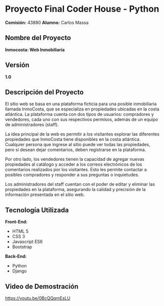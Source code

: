 # Proyecto Final Coder House - Python
**Comisión:** 43880
**Alumno:** Carlos Massa

## Nombre del Proyecto
**Inmocosta: Web Inmobiliaria**

## Versión
**1.0**

## Descripción del Proyecto
El sitio web se basa en una plataforma ficticia para una posible inmobiliaria llamada InmoCosta, que se especializa en propiedades ubicadas en la costa atlántica. La plataforma cuenta con dos tipos de usuarios: compradores y vendedores, cada uno con sus respectivos permisos, además de un equipo de administradores (staff).

La idea principal de la web es permitir a los visitantes explorar las diferentes propiedades que InmoCosta tiene disponibles en la costa atlántica. Cualquier persona que ingrese al sitio puede ver todas las propiedades, pero si desean dejar comentarios, deben registrarse en la plataforma.

Por otro lado, los vendedores tienen la capacidad de agregar nuevas propiedades al catálogo y acceder a los correos electrónicos de los comentarios realizados por los visitantes. Esto les permite contactar a posibles compradores y responder a sus preguntas o inquietudes.

Los administradores del staff cuentan con el poder de editar y eliminar las propiedades en la plataforma, asegurando la calidad y precisión de la información presentada en el sitio web.

## Tecnología Utilizada
**Front-End:**
- HTML 5
- CSS 3
- Javascript ES6
- Bootstrap

**Back-End:**
- Python
- Django

## Video de Demostración
https://youtu.be/0BcQQqmEsLU

